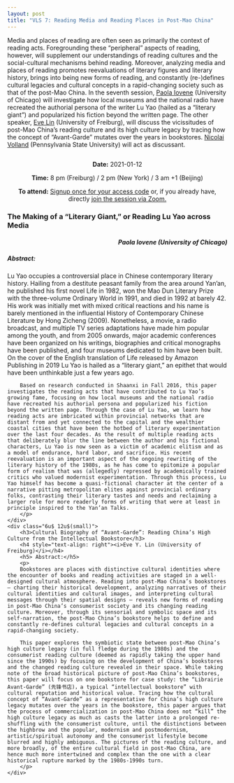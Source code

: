 ```yaml
---
layout: post
title: "VLS 7: Reading Media and Reading Places in Post-Mao China"
---
```

<!-- General section for session -->
<div class="row">
    <div class="6u 12u$(small)">
    <!-- Include speaker and discussants with links to institutional pages -->
        <p>
            Media and places of reading are often seen as primarily the context of reading acts. Foregrounding these “peripheral” aspects of reading, however, will supplement our understandings of reading cultures and the social-cultural mechanisms behind reading. Moreover, analyzing media and places of reading promotes reevaluations of literary figures and literary history, brings into being new forms of reading, and constantly (re-)defines cultural legacies and cultural concepts in a rapid-changing society such as that of the post-Mao China. In the seventh session, <a href="https://ealc.uchicago.edu/faculty/iovene">Paola Iovene</a> (University of Chicago) will investigate how local museums and the national radio have recreated the authorial persona of the writer Lu Yao (hailed as a “literary giant”) and popularized his fiction beyond the written page. The other speaker, <a href="https://www.sinologie.uni-freiburg.de/Mitarbeiterinnen/projektmitarbeiterinnen/yilin">Eve Lin</a> (University of Freiburg), will discuss the vicissitudes of post-Mao China’s reading culture and its high culture legacy by tracing how the concept of “Avant-Garde” mutates over the years in bookstores. <a href="https://complit.la.psu.edu/people/nmv10">Nicolai Volland</a> (Pennsylvania State University) will act as discussant.  
        </p>
    </div>
    <div class="6u 12u$(small)">
        <span class="image fit"><img src="{{ site.baseurl }}/assets/images/session_7.jpg" alt=""/></span>
    </div>
</div>
<!-- Date and Signup Box -->

<div class="box">
    <p style="text-align: center;">
        <b>Date:</b> 2021-01-12
    </p>    
    <p style="text-align: center;">
        <b>Time:</b> 8 pm (Freiburg) / 2 pm (New York) / 3 am +1 (Beijing)
    </p>
    <p style="text-align: center;">
        <b>To attend:</b> <a class="button special small icon fa-envelope-open" href="mailto:readchinalectureseries@gmail.com">Signup once for your access code</a> or, if you already have, directly
        <a class="button special small icon fa-video-camera" href="https://uni-freiburg.zoom.us/j/83487054977">join the session via Zoom.</a>
    </p>
</div>

<!-- Abstracts and Speakers -->
<div class="row">
    <div class="6u 12u$(small)">
        <h3>The Making of a “Literary Giant,” or Reading Lu Yao across Media</h3>
        <h4 style="text-align: right"><i>Paola Iovene (University of Chicago)</i></h4>
        <h5> Abstract:</h5>
        <p>
        Lu Yao occupies a controversial place in Chinese contemporary literary history. Hailing from a destitute peasant family from the area around Yan’an, he published his first novel Life in 1982, won the Mao Dun Literary Prize with the three-volume Ordinary World in 1991, and died in 1992 at barely 42. His work was initially met with mixed critical reactions and his name is barely mentioned in the influential History of Contemporary Chinese Literature by Hong Zicheng (2009). Nonetheless, a movie, a radio broadcast, and multiple TV series adaptations have made him popular among the youth, and from 2005 onwards, major academic conferences have been organized on his writings, biographies and critical monographs have been published, and four museums dedicated to him have been built. On the cover of the English translation of Life released by Amazon Publishing in 2019 Lu Yao is hailed as a “literary giant,” an epithet that would have been unthinkable just a few years ago.  

        Based on research conducted in Shaanxi in Fall 2016, this paper investigates the reading acts that have contributed to Lu Yao’s growing fame, focusing on how local museums and the national radio have recreated his authorial persona and popularized his fiction beyond the written page. Through the case of Lu Yao, we learn how reading acts are imbricated within provincial networks that are distant from and yet connected to the capital and the wealthier coastal cities that have been the hotbed of literary experimentation over the last four decades. As the result of multiple reading acts that deliberately blur the line between the author and his fictional characters, Lu Yao is now seen as a victim of academic elitism and as a model of endurance, hard labor, and sacrifice. His recent reevaluation is an important aspect of the ongoing rewriting of the literary history of the 1980s, as he has come to epitomize a popular form of realism that was (allegedly) repressed by academically trained critics who valued modernist experimentation. Through this process, Lu Yao himself has become a quasi-fictional character at the center of a narrative pitting metropolitan elites against provincial ordinary folks, contrasting their literary tastes and needs and reclaiming a larger role for more readerly forms of writing that were at least in principle inspired to the Yan’an Talks.
        </p>
    </div>
    <div class="6u$ 12u$(small)">
        <h3>Cultural Biography of “Avant-Garde”: Reading China’s High Culture from the Intellectual Bookstore</h3>
        <h4 style="text-align: right"><i>Eve Y. Lin (University of Freiburg)</i></h4>
        <h5> Abstract:</h5>
        <p>
        Bookstores are places with distinctive cultural identities where the encounter of books and reading activities are staged in a well-designed cultural atmosphere. Reading into post-Mao China’s bookstores – charting their historical development, analyzing narratives of their cultural identities and cultural images, and interpreting cultural messages through their spatial designs – reveals new forms of reading in post-Mao China’s consumerist society and its changing reading culture. Moreover, through its sensorial and symbolic space and its self-narration, the post-Mao China’s bookstore helps to define and constantly re-defines cultural legacies and cultural concepts in a rapid-changing society.  

        This paper explores the symbiotic state between post-Mao China’s high culture legacy (in full fledge during the 1980s) and the consumerist reading culture (deemed as rapidly taking the upper hand since the 1990s) by focusing on the development of China’s bookstores and the changed reading culture revealed in their space. While taking note of the broad historical picture of post-Mao China’s bookstores, this paper will focus on one bookstore for case study: the “Librairie Avant-Garde” (先锋书店)，a typical “intellectual bookstore” with cultural reputation and historical value. Tracing how the cultural concept of “Avant-Garde” as a representative for China’s high culture legacy mutates over the years in the bookstore, this paper argues that the process of commercialization in post-Mao China does not “kill” the high culture legacy as much as casts the latter into a prolonged re-shuffling with the consumerist culture, until the distinctions between the highbrow and the popular, modernism and postmodernism, artistic/spiritual autonomy and the consumerist lifestyle become blurred and highly ambiguous. The pictures of the reading culture, and more broadly, of the entire cultural field in post-Mao China, are hence much more intertwined and complex than the one with a clear historical rupture marked by the 1980s-1990s turn.    
        </p>
    </div>
</div>
